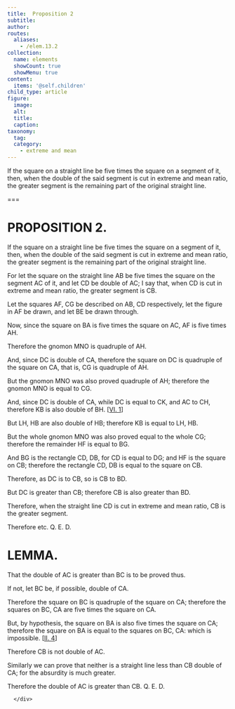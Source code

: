 ```yaml
---
title:  Proposition 2
subtitle: 
author:
routes:
  aliases:
    - /elem.13.2
collection:
  name: elements
  showCount: true
  showMenu: true
content:
  items: '@self.children'
child_type: article
figure:
  image:
  alt:
  title:
  caption:
taxonomy:
  tag:
  category:
    - extreme and mean
---
```


<p><hi rend="ital">If the square on a straight line be five times the square on a segment of it</hi>, <hi rend="ital">then</hi>, <hi rend="ital">when the double of the said segment is cut in extreme and mean ratio</hi>, <hi rend="ital">the greater segment is the remaining part of the original straight line.</hi>
      </p>

===

<h1>PROPOSITION 2.</h1>
<p><span class="ital">If the square on a straight line be five times the square on a segment of it</span>, <span class="ital">then</span>, <span class="ital">when the double of the said segment is cut in extreme and mean ratio</span>, <span class="ital">the greater segment is the remaining part of the original straight line.</span>
      </p>

<p>For let the square on the straight line <span class="ital">AB</span> be five times the square on the segment <span class="ital">AC</span> of it, and let <span class="ital">CD</span> be double of <span class="ital">AC</span>; I say that, when <span class="ital">CD</span> is cut in extreme and mean ratio, the greater segment is <span class="ital">CB</span>. 
      </p>

<p>Let the squares <span class="ital">AF</span>, <span class="ital">CG</span> be described on <span class="ital">AB</span>, <span class="ital">CD</span> respectively, let the figure in <span class="ital">AF</span> be drawn, and let <span class="ital">BE</span> be drawn through. </p>

<p>Now, since the square on <span class="ital">BA</span> is five times the square on <span class="ital">AC</span>, <span class="ital">AF</span> is five times <span class="ital">AH</span>. </p>

<p>Therefore the gnomon <span class="ital">MNO</span> is quadruple of <span class="ital">AH</span>. </p>

<p>And, since <span class="ital">DC</span> is double of <span class="ital">CA</span>, therefore the square on <span class="ital">DC</span> is quadruple of the square on <span class="ital">CA</span>, that is, <span class="ital">CG</span> is quadruple of <span class="ital">AH</span>. </p>

<p>But the gnomon <span class="ital">MNO</span> was also proved quadruple of <span class="ital">AH</span>; therefore the gnomon <span class="ital">MNO</span> is equal to <span class="ital">CG</span>. </p>

<p>And, since <span class="ital">DC</span> is double of <span class="ital">CA</span>, while <span class="ital">DC</span> is equal to <span class="ital">CK</span>, and <span class="ital">AC</span> to <span class="ital">CH</span>, therefore <span class="ital">KB</span> is also double of <span class="ital">BH</span>. [<a href="/elem.6.1">VI. 1</a>] <pb n="444"/></p>

<p>But <span class="ital">LH</span>, <span class="ital">HB</span> are also double of <span class="ital">HB</span>; therefore <span class="ital">KB</span> is equal to <span class="ital">LH</span>, <span class="ital">HB</span>. </p>

<p>But the whole gnomon <span class="ital">MNO</span> was also proved equal to the whole <span class="ital">CG</span>; therefore the remainder <span class="ital">HF</span> is equal to <span class="ital">BG</span>. </p>

<p>And <span class="ital">BG</span> is the rectangle <span class="ital">CD</span>, <span class="ital">DB</span>, for <span class="ital">CD</span> is equal to <span class="ital">DG</span>; and <span class="ital">HF</span> is the square on <span class="ital">CB</span>; therefore the rectangle <span class="ital">CD</span>, <span class="ital">DB</span> is equal to the square on <span class="ital">CB</span>. </p>

<p>Therefore, as <span class="ital">DC</span> is to <span class="ital">CB</span>, so is <span class="ital">CB</span> to <span class="ital">BD</span>. </p>

<p>But <span class="ital">DC</span> is greater than <span class="ital">CB</span>; therefore <span class="ital">CB</span> is also greater than <span class="ital">BD</span>. </p>

<p>Therefore, when the straight line <span class="ital">CD</span> is cut in extreme and mean ratio, <span class="ital">CB</span> is the greater segment. </p>

<p>Therefore etc. Q. E. D.</p>
<div id="elem.13.2.l.1" class="lemma">
       <h1>LEMMA.</h1>
       
<p>That the double of <span class="ital">AC</span> is greater than <span class="ital">BC</span> is to be proved thus. </p>

       
<p>If not, let <span class="ital">BC</span> be, if possible, double of <span class="ital">CA</span>. </p>

       
<p>Therefore the square on <span class="ital">BC</span> is quadruple of the square on <span class="ital">CA</span>; therefore the squares on <span class="ital">BC</span>, <span class="ital">CA</span> are five times the square on <span class="ital">CA</span>. </p>

       
<p>But, by hypothesis, the square on <span class="ital">BA</span> is also five times the square on <span class="ital">CA</span>; therefore the square on <span class="ital">BA</span> is equal to the squares on <span class="ital">BC</span>, <span class="ital">CA</span>: which is impossible. [<a href="/elem.2.4">II. 4</a>] </p>

       
<p>Therefore <span class="ital">CB</span> is not double of <span class="ital">AC</span>. </p>

       
<p>Similarly we can prove that neither is a straight line less than <span class="ital">CB</span> double of <span class="ital">CA</span>; for the absurdity is much greater. </p>

       
<p>Therefore the double of <span class="ital">AC</span> is greater than <span class="ital">CB</span>. Q. E. D.</p>

      </div>
